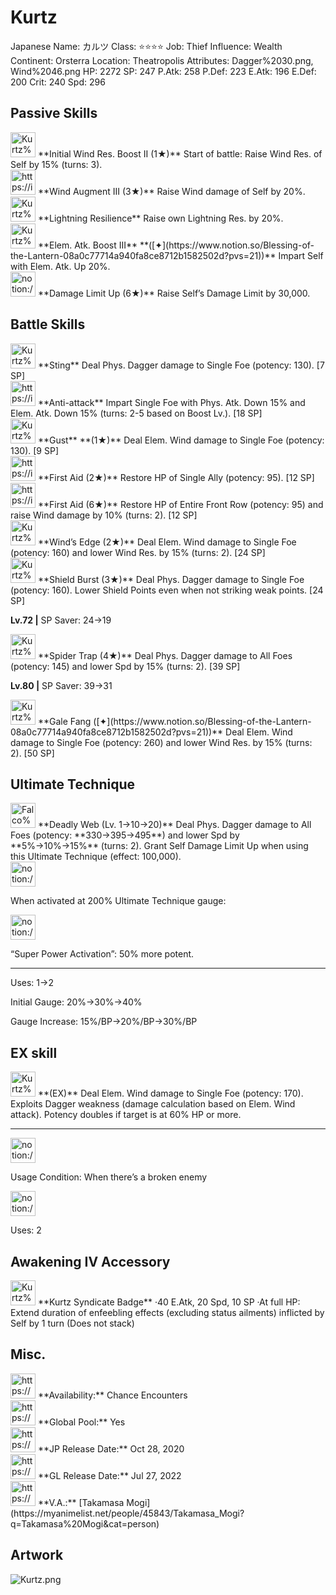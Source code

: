 # Kurtz

Japanese Name: カルツ
Class: ⭐️⭐️⭐️⭐️
Job: Thief
Influence: Wealth
Continent: Orsterra
Location: Theatropolis
Attributes: Dagger%2030.png, Wind%2046.png
HP: 2272
SP: 247
P.Atk: 258
P.Def: 223
E.Atk: 196
E.Def: 200
Crit: 240
Spd: 296

## Passive Skills

<aside>
<img src="Kurtz%201abde49c0f264b9aa0c351571d7d9ce0/Wind_Resilience.png" alt="Kurtz%201abde49c0f264b9aa0c351571d7d9ce0/Wind_Resilience.png" width="40px" /> **Initial Wind Res. Boost II (1★)**
Start of battle: Raise Wind Res. of Self by 15% (turns: 3).

</aside>

<aside>
<img src="https://img.game8.jp/6930260/71bb272db57e1b9749eddb1f05d49932.png/show" alt="https://img.game8.jp/6930260/71bb272db57e1b9749eddb1f05d49932.png/show" width="40px" /> **Wind Augment III (3★)**
Raise Wind damage of Self by 20%.

</aside>

<aside>
<img src="Kurtz%201abde49c0f264b9aa0c351571d7d9ce0/Lightning_Resilience.png" alt="Kurtz%201abde49c0f264b9aa0c351571d7d9ce0/Lightning_Resilience.png" width="40px" /> **Lightning Resilience**
Raise own Lightning Res. by 20%.

</aside>

<aside>
<img src="Kurtz%201abde49c0f264b9aa0c351571d7d9ce0/Elem_atk_Boost.png" alt="Kurtz%201abde49c0f264b9aa0c351571d7d9ce0/Elem_atk_Boost.png" width="40px" /> **Elem. Atk. Boost III** **([✦](https://www.notion.so/Blessing-of-the-Lantern-08a0c77714a940fa8ce8712b1582502d?pvs=21))**
Impart Self with Elem. Atk. Up 20%.

</aside>

<aside>
<img src="notion://custom_emoji/2482af5e-3bb7-4af8-a110-df4150e44521/17debbc6-5396-80a6-933a-007af3a7f551" alt="notion://custom_emoji/2482af5e-3bb7-4af8-a110-df4150e44521/17debbc6-5396-80a6-933a-007af3a7f551" width="40px" /> **Damage Limit Up (6★)**
Raise Self’s Damage Limit by 30,000.

</aside>

## Battle Skills

<aside>
<img src="Kurtz%201abde49c0f264b9aa0c351571d7d9ce0/Dagger.png" alt="Kurtz%201abde49c0f264b9aa0c351571d7d9ce0/Dagger.png" width="40px" /> **Sting**
Deal Phys. Dagger damage to Single Foe (potency: 130). [7 SP]

</aside>

<aside>
<img src="https://img.game8.jp/6909196/ce50237128dbdac99dd75aad5895bba1.png/show" alt="https://img.game8.jp/6909196/ce50237128dbdac99dd75aad5895bba1.png/show" width="40px" /> **Anti-attack**
Impart Single Foe with Phys. Atk. Down 15% and Elem. Atk. Down 15% (turns: 2-5 based on Boost Lv.). [18 SP]

</aside>

<aside>
<img src="Kurtz%201abde49c0f264b9aa0c351571d7d9ce0/Wind.png" alt="Kurtz%201abde49c0f264b9aa0c351571d7d9ce0/Wind.png" width="40px" /> **Gust** **(1★)**
Deal Elem. Wind damage to Single Foe (potency: 130). [9 SP]

</aside>

<aside>
<img src="https://img.game8.jp/6909197/4eaa54be6aac9c9c4a1b006531ef1771.png/show" alt="https://img.game8.jp/6909197/4eaa54be6aac9c9c4a1b006531ef1771.png/show" width="40px" /> **First Aid (2★)**
Restore HP of Single Ally (potency: 95). [12 SP]

<aside>
<img src="https://img.game8.jp/6909197/4eaa54be6aac9c9c4a1b006531ef1771.png/show" alt="https://img.game8.jp/6909197/4eaa54be6aac9c9c4a1b006531ef1771.png/show" width="40px" /> **First Aid (6★)**
Restore HP of Entire Front Row (potency: 95) and raise Wind damage by 10% (turns: 2). [12 SP]

</aside>

</aside>

<aside>
<img src="Kurtz%201abde49c0f264b9aa0c351571d7d9ce0/Wind%201.png" alt="Kurtz%201abde49c0f264b9aa0c351571d7d9ce0/Wind%201.png" width="40px" /> **Wind’s Edge (2★)**
Deal Elem. Wind damage to Single Foe (potency: 160) and lower Wind Res. by 15% (turns: 2). [24 SP]

</aside>

<aside>
<img src="Kurtz%201abde49c0f264b9aa0c351571d7d9ce0/Dagger%201.png" alt="Kurtz%201abde49c0f264b9aa0c351571d7d9ce0/Dagger%201.png" width="40px" /> **Shield Burst (3★)**
Deal Phys. Dagger damage to Single Foe (potency: 160). Lower Shield Points even when not striking weak points. [24 SP]

**Lv.72 |** SP Saver: 24→19

</aside>

<aside>
<img src="Kurtz%201abde49c0f264b9aa0c351571d7d9ce0/Dagger%202.png" alt="Kurtz%201abde49c0f264b9aa0c351571d7d9ce0/Dagger%202.png" width="40px" /> **Spider Trap (4★)**
Deal Phys. Dagger damage to All Foes (potency: 145) and lower Spd by 15% (turns: 2). [39 SP]

**Lv.80 |** SP Saver: 39→31

</aside>

<aside>
<img src="Kurtz%201abde49c0f264b9aa0c351571d7d9ce0/Wind%202.png" alt="Kurtz%201abde49c0f264b9aa0c351571d7d9ce0/Wind%202.png" width="40px" /> **Gale Fang ([✦](https://www.notion.so/Blessing-of-the-Lantern-08a0c77714a940fa8ce8712b1582502d?pvs=21))**
Deal Elem. Wind damage to Single Foe (potency: 260) and lower Wind Res. by 15% (turns: 2). [50 SP]

</aside>

## Ultimate Technique

<aside>
<img src="Falco%200553966504eb4401aece17059442633b/Dagger%207.png" alt="Falco%200553966504eb4401aece17059442633b/Dagger%207.png" width="40px" /> **Deadly Web (Lv. 1→10→20)**
Deal Phys. Dagger damage to All Foes (potency: **330→395→495**) and lower Spd by **5%→10%→15%** (turns: 2). Grant Self Damage Limit Up when using this Ultimate Technique (effect: 100,000).

<aside>
<img src="notion://custom_emoji/2482af5e-3bb7-4af8-a110-df4150e44521/137ebbc6-5396-80a2-a199-007a067e9993" alt="notion://custom_emoji/2482af5e-3bb7-4af8-a110-df4150e44521/137ebbc6-5396-80a2-a199-007a067e9993" width="40px" />

When activated at 200% Ultimate Technique gauge:

<aside>
<img src="notion://custom_emoji/2482af5e-3bb7-4af8-a110-df4150e44521/193ebbc6-5396-8035-8eea-007a52e85f9d" alt="notion://custom_emoji/2482af5e-3bb7-4af8-a110-df4150e44521/193ebbc6-5396-8035-8eea-007a52e85f9d" width="40px" />

“Super Power Activation”: 50% more potent.

</aside>

</aside>

---

Uses:
1→2

Initial Gauge:
20%→30%→40%

Gauge Increase:
15%/BP→20%/BP→30%/BP

</aside>

## EX skill

<aside>
<img src="Kurtz%201abde49c0f264b9aa0c351571d7d9ce0/Wind%203.png" alt="Kurtz%201abde49c0f264b9aa0c351571d7d9ce0/Wind%203.png" width="40px" /> **(EX)**
Deal Elem. Wind damage to Single Foe (potency: 170). Exploits Dagger weakness (damage calculation based on Elem. Wind attack). Potency doubles if target is at 60% HP or more.

---

<aside>
<img src="notion://custom_emoji/2482af5e-3bb7-4af8-a110-df4150e44521/137ebbc6-5396-802c-b9bc-007a54884b6f" alt="notion://custom_emoji/2482af5e-3bb7-4af8-a110-df4150e44521/137ebbc6-5396-802c-b9bc-007a54884b6f" width="40px" />

Usage Condition: When there’s a broken enemy

</aside>

<aside>
<img src="notion://custom_emoji/2482af5e-3bb7-4af8-a110-df4150e44521/137ebbc6-5396-80ba-9f36-007a936447ac" alt="notion://custom_emoji/2482af5e-3bb7-4af8-a110-df4150e44521/137ebbc6-5396-80ba-9f36-007a936447ac" width="40px" />

Uses: 2

</aside>

</aside>

## Awakening IV Accessory

<aside>
<img src="Kurtz%201abde49c0f264b9aa0c351571d7d9ce0/Awakening_IV.png" alt="Kurtz%201abde49c0f264b9aa0c351571d7d9ce0/Awakening_IV.png" width="40px" /> **Kurtz Syndicate Badge**
·40 E.Atk, 20 Spd, 10 SP
·At full HP: Extend duration of enfeebling effects (excluding status ailments) inflicted by Self by 1 turn (Does not stack)

</aside>

## Misc.

<aside>
<img src="https://www.notion.so/icons/gift_gray.svg" alt="https://www.notion.so/icons/gift_gray.svg" width="40px" /> **Availability:** Chance Encounters

</aside>

<aside>
<img src="https://www.notion.so/icons/globe_gray.svg" alt="https://www.notion.so/icons/globe_gray.svg" width="40px" /> **Global Pool:** Yes

</aside>

<aside>
<img src="https://www.notion.so/icons/calendar_red.svg" alt="https://www.notion.so/icons/calendar_red.svg" width="40px" /> **JP Release Date:**
Oct 28, 2020

</aside>

<aside>
<img src="https://www.notion.so/icons/calendar_blue.svg" alt="https://www.notion.so/icons/calendar_blue.svg" width="40px" /> **GL Release Date:**
Jul 27, 2022

</aside>

<aside>
<img src="https://www.notion.so/icons/microphone_gray.svg" alt="https://www.notion.so/icons/microphone_gray.svg" width="40px" /> **V.A.:** [Takamasa Mogi](https://myanimelist.net/people/45843/Takamasa_Mogi?q=Takamasa%20Mogi&cat=person)

</aside>

## Artwork

![Kurtz.png](Kurtz%201abde49c0f264b9aa0c351571d7d9ce0/Kurtz.png)